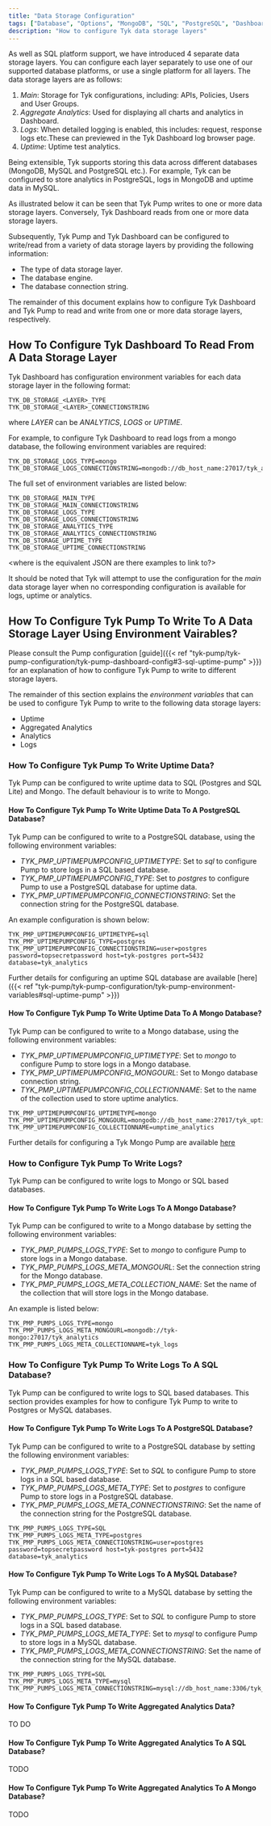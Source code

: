 ```yaml
---
title: "Data Storage Configuration"
tags: ["Database", "Options", "MongoDB", "SQL", "PostgreSQL", "Dashboard"]
description: "How to configure Tyk data storage layers"
---
```


As well as SQL platform support, we have introduced 4 separate data storage layers. You can configure each layer separately to use one of our supported database platforms, or use a single platform for all layers. The data storage layers are as follows:
1. *Main*: Storage for Tyk configurations, including: APIs, Policies, Users and User Groups.
2. *Aggregate Analytics*: Used for displaying all charts and analytics in Dashboard.
3. *Logs*: When detailed logging is enabled, this includes: request, response logs etc.These can previewed in the Tyk Dashboard log browser page.
4. *Uptime*: Uptime test analytics.

Being extensible, Tyk supports storing this data across different databases (MongoDB, MySQL and PostgreSQL etc.). For example, Tyk can be configured to store analytics in PostgreSQL, logs in MongoDB and uptime data in MySQL.

As illustrated below it can be seen that Tyk Pump writes to one or more data storage layers. Conversely, Tyk Dashboard reads from one or more data storage layers. 

<Add illustration here>

Subsequently, Tyk Pump and Tyk Dashboard can be configured to write/read from a variety of data storage layers by providing the following information:
- The type of data storage layer.
- The database engine.
- The database connection string.

The remainder of this document explains how to configure Tyk Dashboard and Tyk Pump to read and write from one or more data storage layers, respectively.

## How To Configure Tyk Dashboard To Read From A Data Storage Layer

Tyk Dashboard has configuration environment variables for each data storage layer in the following format:

```console
TYK_DB_STORAGE_<LAYER>_TYPE
TYK_DB_STORAGE_<LAYER>_CONNECTIONSTRING
```

where *LAYER* can be *ANALYTICS*, *LOGS* or *UPTIME*.

For example, to configure Tyk Dashboard to read logs from a mongo database, the following environment variables are required:

```console
TYK_DB_STORAGE_LOGS_TYPE=mongo
TYK_DB_STORAGE_LOGS_CONNECTIONSTRING=mongodb://db_host_name:27017/tyk_analytics
```

The full set of environment variables are listed below:

```console
TYK_DB_STORAGE_MAIN_TYPE
TYK_DB_STORAGE_MAIN_CONNECTIONSTRING
TYK_DB_STORAGE_LOGS_TYPE
TYK_DB_STORAGE_LOGS_CONNECTIONSTRING
TYK_DB_STORAGE_ANALYTICS_TYPE
TYK_DB_STORAGE_ANALYTICS_CONNECTIONSTRING
TYK_DB_STORAGE_UPTIME_TYPE
TYK_DB_STORAGE_UPTIME_CONNECTIONSTRING
```

<where is the equivalent JSON are there examples to link to?>

It should be noted that Tyk will attempt to use the configuration for the *main* data storage layer when no corresponding configuration is available for logs, uptime or analytics.


## How To Configure Tyk Pump To Write To A Data Storage Layer Using Environment Vairables?

Please consult the Pump configuration [guide]({{< ref "tyk-pump/tyk-pump-configuration/tyk-pump-dashboard-config#3-sql-uptime-pump" >}}) for an explanation of how to configure Tyk Pump to write to different storage layers.

The remainder of this section explains the *environment variables* that can be used to configure Tyk Pump to write to the following data storage layers:
- Uptime
- Aggregated Analytics
- Analytics
- Logs

### How To Configure Tyk Pump To Write Uptime Data?

Tyk Pump can be configured to write uptime data to SQL (Postgres and SQL Lite) and Mongo. The default behaviour is to write to Mongo.

#### How To Configure Tyk Pump To Write Uptime Data To A PostgreSQL Database?

Tyk Pump can be configured to write to a PostgreSQL database, using the following environment variables:

- *TYK_PMP_UPTIMEPUMPCONFIG_UPTIMETYPE*: Set to *sql* to configure Pump to store logs in a SQL based database.
- *TYK_PMP_UPTIMEPUMPCONFIG_TYPE*: Set to *postgres* to configure Pump to use a PostgreSQL database for uptime data.
- *TYK_PMP_UPTIMEPUMPCONFIG_CONNECTIONSTRING*: Set the connection string for the PostgreSQL database.

An example configuration is shown below:

```console
TYK_PMP_UPTIMEPUMPCONFIG_UPTIMETYPE=sql
TYK_PMP_UPTIMEPUMPCONFIG_TYPE=postgres
TYK_PMP_UPTIMEPUMPCONFIG_CONNECTIONSTRING=user=postgres password=topsecretpassword host=tyk-postgres port=5432 database=tyk_analytics
```

Further details for configuring an uptime SQL database are available [here]({{< ref "tyk-pump/tyk-pump-configuration/tyk-pump-environment-variables#sql-uptime-pump" >}})

#### How To Configure Tyk Pump To Write Uptime Data To A Mongo Database?

Tyk Pump can be configured to write to a Mongo database, using the following environment variables:

- *TYK_PMP_UPTIMEPUMPCONFIG_UPTIMETYPE*: Set to *mongo* to configure Pump to store logs in a Mongo database.
- *TYK_PMP_UPTIMEPUMPCONFIG_MONGOURL*: Set to Mongo database connection string.
- *TYK_PMP_UPTIMEPUMPCONFIG_COLLECTIONNAME*: Set to the name of the collection used to store uptime analytics.

```console
TYK_PMP_UPTIMEPUMPCONFIG_UPTIMETYPE=mongo
TYK_PMP_UPTIMEPUMPCONFIG_MONGOURL=mongodb://db_host_name:27017/tyk_uptime_db
TYK_PMP_UPTIMEPUMPCONFIG_COLLECTIONNAME=umptime_analytics
```

Further details for configuring a Tyk Mongo Pump are available [here](<{{ ref "tyk-pump/tyk-pump-configuration/tyk-pump-environment-variables#mongo-uptime-pump" }}>)

### How to Configure Tyk Pump To Write Logs?

Tyk Pump can be configured to write logs to Mongo or SQL based databases.

#### How To Configure Tyk Pump To Write Logs To A Mongo Database?

Tyk Pump can be configured to write to a Mongo database by setting the following environment variables:

- *TYK_PMP_PUMPS_LOGS_TYPE*: Set to *mongo* to configure Pump to store logs in a Mongo database.
- *TYK_PMP_PUMPS_LOGS_META_MONGOURL*: Set the connection string for the Mongo database.
- *TYK_PMP_PUMPS_LOGS_META_COLLECTION_NAME*: Set the name of the collection that will store logs in the Mongo database.

An example is listed below:

```console
TYK_PMP_PUMPS_LOGS_TYPE=mongo
TYK_PMP_PUMPS_LOGS_META_MONGOURL=mongodb://tyk-mongo:27017/tyk_analytics
TYK_PMP_PUMPS_LOGS_META_COLLECTIONNAME=tyk_logs
```

### How To Configure Tyk Pump To Write Logs To A SQL Database?

Tyk Pump can be configured to write logs to SQL based databases. This section provides examples for how to configure Tyk Pump to write to Postgres or MySQL databases.

#### How To Configure Tyk Pump To Write Logs To A PostgreSQL Database?

Tyk Pump can be configured to write to a PostgreSQL database by setting the following environment variables:

- *TYK_PMP_PUMPS_LOGS_TYPE*: Set to *SQL* to configure Pump to store logs in a SQL based database.
- *TYK_PMP_PUMPS_LOGS_META_TYPE*: Set to *postgres* to configure Pump to store logs in a PostgreSQL database.
- *TYK_PMP_PUMPS_LOGS_META_CONNECTIONSTRING*: Set the name of the connection string for the PostgreSQL database.

```console
TYK_PMP_PUMPS_LOGS_TYPE=SQL
TYK_PMP_PUMPS_LOGS_META_TYPE=postgres
TYK_PMP_PUMPS_LOGS_META_CONNECTIONSTRING=user=postgres password=topsecretpassword host=tyk-postgres port=5432 database=tyk_analytics
```

#### How To Configure Tyk Pump To Write Logs To A MySQL Database?

Tyk Pump can be configured to write to a MySQL database by setting the following environment variables:

- *TYK_PMP_PUMPS_LOGS_TYPE*: Set to *SQL* to configure Pump to store logs in a SQL based database.
- *TYK_PMP_PUMPS_LOGS_META_TYPE*: Set to *mysql* to configure Pump to store logs in a MySQL database.
- *TYK_PMP_PUMPS_LOGS_META_CONNECTIONSTRING*: Set the name of the connection string for the MySQL database.

```console
TYK_PMP_PUMPS_LOGS_TYPE=SQL
TYK_PMP_PUMPS_LOGS_META_TYPE=mysql
TYK_PMP_PUMPS_LOGS_META_CONNECTIONSTRING=mysql://db_host_name:3306/tyk_logs_db
```

#### How To Configure Tyk Pump To Write Aggregated Analytics Data?

TO DO

#### How To Configure Tyk Pump To Write Aggregated Analytics To A SQL Database?

TODO

#### How To Configure Tyk Pump To Write Aggregated Analytics To A Mongo Database?

TODO
